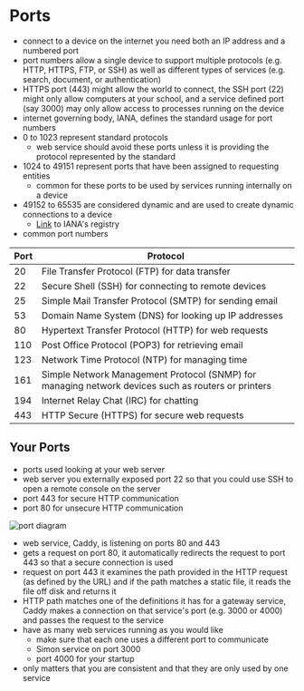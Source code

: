 # Ports
- connect to a device on the internet you need both an IP address and a numbered port
- port numbers allow a single device to support multiple protocols (e.g. HTTP, HTTPS, FTP, or SSH) as well as different types of services (e.g. search, document, or authentication)
- HTTPS port (443) might allow the world to connect, the SSH port (22) might only allow computers at your school, and a service defined port (say 3000) may only allow access to processes running on the device
- internet governing body, IANA, defines the standard usage for port numbers
- 0 to 1023 represent standard protocols
    - web service should avoid these ports unless it is providing the protocol represented by the standard
- 1024 to 49151 represent ports that have been assigned to requesting entities
    - common for these ports to be used by services running internally on a device
- 49152 to 65535 are considered dynamic and are used to create dynamic connections to a device
    - [Link](https://www.iana.org/assignments/service-names-port-numbers/service-names-port-numbers.xhtml) to IANA's registry
- common port numbers

| Port | Protocol                                                                                           |
| ---- | -------------------------------------------------------------------------------------------------- |
| 20   | File Transfer Protocol (FTP) for data transfer                                                     |
| 22   | Secure Shell (SSH) for connecting to remote devices                                                |
| 25   | Simple Mail Transfer Protocol (SMTP) for sending email                                             |
| 53   | Domain Name System (DNS) for looking up IP addresses                                               |
| 80   | Hypertext Transfer Protocol (HTTP) for web requests                                                |
| 110  | Post Office Protocol (POP3) for retrieving email                                                   |
| 123  | Network Time Protocol (NTP) for managing time                                                      |
| 161  | Simple Network Management Protocol (SNMP) for managing network devices such as routers or printers |
| 194  | Internet Relay Chat (IRC) for chatting                                                             |
| 443  | HTTP Secure (HTTPS) for secure web requests                                                        |

## Your Ports
- ports used looking at your web server
- web server you externally exposed port 22 so that you could use SSH to open a remote console on the server
- port 443 for secure HTTP communication
- port 80 for unsecure HTTP communication

![port diagram](https://github.com/webprogramming260/.github/raw/main/profile/webServices/ports/webServicesPorts.jpg)
- web service, Caddy, is listening on ports 80 and 443
- gets a request on port 80, it automatically redirects the request to port 443 so that a secure connection is used
- request on port 443 it examines the path provided in the HTTP request (as defined by the URL) and if the path matches a static file, it reads the file off disk and returns it
- HTTP path matches one of the definitions it has for a gateway service, Caddy makes a connection on that service's port (e.g. 3000 or 4000) and passes the request to the service
- have as many web services running as you would like
    - make sure that each one uses a different port to communicate
    - Simon service on port 3000
    - port 4000 for your startup
- only matters that you are consistent and that they are only used by one service